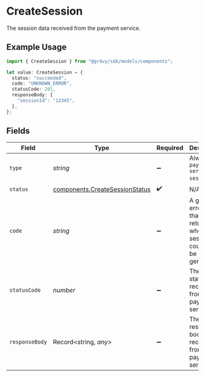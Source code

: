 # CreateSession

The session data received from the payment service.

## Example Usage

```typescript
import { CreateSession } from "@gr4vy/sdk/models/components";

let value: CreateSession = {
  status: "succeeded",
  code: "UNKNOWN_ERROR",
  statusCode: 201,
  responseBody: {
    "sessionId": "12345",
  },
};
```

## Fields

| Field                                                                              | Type                                                                               | Required                                                                           | Description                                                                        | Example                                                                            |
| ---------------------------------------------------------------------------------- | ---------------------------------------------------------------------------------- | ---------------------------------------------------------------------------------- | ---------------------------------------------------------------------------------- | ---------------------------------------------------------------------------------- |
| `type`                                                                             | *string*                                                                           | :heavy_minus_sign:                                                                 | Always `payment-service-session`.                                                  | payment-service-session                                                            |
| `status`                                                                           | [components.CreateSessionStatus](../../models/components/createsessionstatus.md)   | :heavy_check_mark:                                                                 | N/A                                                                                |                                                                                    |
| `code`                                                                             | *string*                                                                           | :heavy_minus_sign:                                                                 | A generic error code that may be returned when the session could not be generated. | UNKNOWN_ERROR                                                                      |
| `statusCode`                                                                       | *number*                                                                           | :heavy_minus_sign:                                                                 | The HTTP status code received from the payment service.                            | 201                                                                                |
| `responseBody`                                                                     | Record<string, *any*>                                                              | :heavy_minus_sign:                                                                 | The JSON response body received from the payment service.                          | {<br/>"sessionId": "12345"<br/>}                                                   |